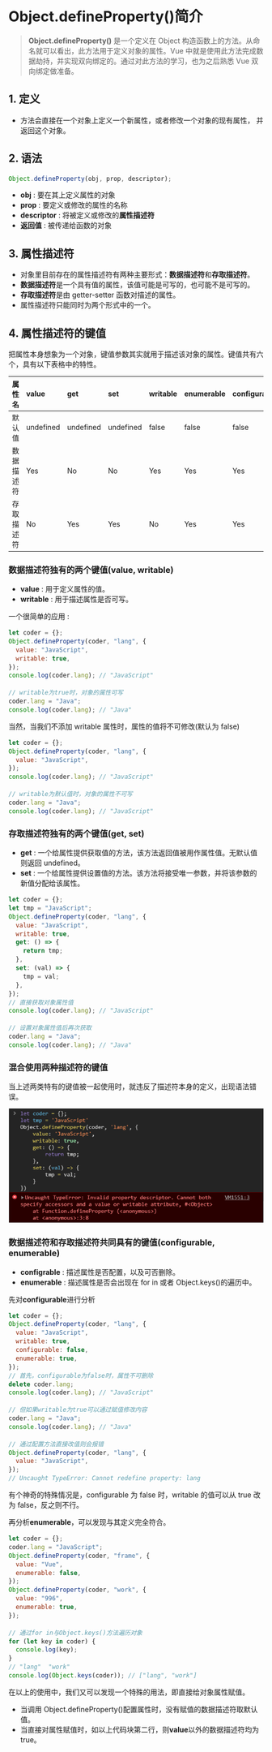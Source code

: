 # Object.defineProperty\(\)简介

> **Object.defineProperty\(\)** 是一个定义在 Object 构造函数上的方法。从命名就可以看出，此方法用于定义对象的属性。Vue 中就是使用此方法完成数据劫持，并实现双向绑定的。通过对此方法的学习，也为之后熟悉 Vue 双向绑定做准备。

## 1. 定义

* 方法会直接在一个对象上定义一个新属性，或者修改一个对象的现有属性， 并返回这个对象。

## 2. 语法

```javascript
Object.defineProperty(obj, prop, descriptor);
```

* **obj** : 要在其上定义属性的对象
* **prop** : 要定义或修改的属性的名称
* **descriptor** : 将被定义或修改的**属性描述符**
* **返回值** : 被传递给函数的对象

## 3. 属性描述符

* 对象里目前存在的属性描述符有两种主要形式：**数据描述符**和**存取描述符**。
* **数据描述符**是一个具有值的属性，该值可能是可写的，也可能不是可写的。
* **存取描述符**是由 getter-setter 函数对描述的属性。
* 属性描述符只能同时为两个形式中的一个。

## 4. 属性描述符的键值

把属性本身想象为一个对象，键值参数其实就用于描述该对象的属性。键值共有六个，具有以下表格中的特性。

| 属性名 | **value** | **get** | **set** | **writable** | **enumerable** | **configurable** |
| :--- | :--- | :--- | :--- | :--- | :--- | :--- |
| 默认值 | undefined | undefined | undefined | false | false | false |
| 数据描述符 | Yes | No | No | Yes | Yes | Yes |
| 存取描述符 | No | Yes | Yes | No | Yes | Yes |

### 数据描述符独有的两个键值\(value, writable\)

* **value** : 用于定义属性的值。
* **writable** : 用于描述属性是否可写。

一个很简单的应用 :

```javascript
let coder = {};
Object.defineProperty(coder, "lang", {
  value: "JavaScript",
  writable: true,
});
console.log(coder.lang); // "JavaScript"

// writable为true时，对象的属性可写
coder.lang = "Java";
console.log(coder.lang); // "Java"
```

当然，当我们不添加 writable 属性时，属性的值将不可修改\(默认为 false\)

```javascript
let coder = {};
Object.defineProperty(coder, "lang", {
  value: "JavaScript",
});
console.log(coder.lang); // "JavaScript"

// writable为默认值时，对象的属性不可写
coder.lang = "Java";
console.log(coder.lang); // "JavaScript"
```

### 存取描述符独有的两个键值\(get, set\)

* **get** : 一个给属性提供获取值的方法，该方法返回值被用作属性值。无默认值则返回 undefined。
* **set** : 一个给属性提供设置值的方法。该方法将接受唯一参数，并将该参数的新值分配给该属性。

```javascript
let coder = {};
let tmp = "JavaScript";
Object.defineProperty(coder, "lang", {
  value: "JavaScript",
  writable: true,
  get: () => {
    return tmp;
  },
  set: (val) => {
    tmp = val;
  },
});
// 直接获取对象属性值
console.log(coder.lang); // "JavaScript"

// 设置对象属性值后再次获取
coder.lang = "Java";
console.log(coder.lang); // "Java"
```

### 混合使用两种描述符的键值

当上述两类特有的键值被一起使用时，就违反了描述符本身的定义，出现语法错误。

![&#x6570;&#x636E;&#x63CF;&#x8FF0;&#x7B26;&#x4E0E;&#x5B58;&#x53D6;&#x63CF;&#x8FF0;&#x7B26;&#x5171;&#x5B58;](../.gitbook/assets/togetherError.png)

### 数据描述符和存取描述符共同具有的键值\(configurable, enumerable\)

* **configrable** : 描述属性是否配置，以及可否删除。
* **enumerable** : 描述属性是否会出现在 for in 或者 Object.keys\(\)的遍历中。

先对**configurable**进行分析

```javascript
let coder = {};
Object.defineProperty(coder, "lang", {
  value: "JavaScript",
  writable: true,
  configurable: false,
  enumerable: true,
});
// 首先，configurable为false时，属性不可删除
delete coder.lang;
console.log(coder.lang); // "JavaScript"

// 但如果writable为true可以通过赋值修改内容
coder.lang = "Java";
console.log(coder.lang); // "Java"

// 通过配置方法直接改值则会报错
Object.defineProperty(coder, "lang", {
  value: "JavaScript",
});
// Uncaught TypeError: Cannot redefine property: lang
```

有个神奇的特殊情况是，configurable 为 false 时，writable 的值可以从 true 改为 false，反之则不行。

再分析**enumerable**，可以发现与其定义完全符合。

```javascript
let coder = {};
coder.lang = "JavaScript";
Object.defineProperty(coder, "frame", {
  value: "Vue",
  enumerable: false,
});
Object.defineProperty(coder, "work", {
  value: "996",
  enumerable: true,
});

// 通过for in与Object.keys()方法遍历对象
for (let key in coder) {
  console.log(key);
}
// "lang"  "work"
console.log(Object.keys(coder)); // ["lang", "work"]
```

在以上的使用中，我们又可以发现一个特殊的用法，即直接给对象属性赋值。

* 当调用 Object.defineProperty\(\)配置属性时，没有赋值的数据描述符取默认值。
* 当直接对属性赋值时，如以上代码块第二行，则**value**以外的数据描述符均为 true。

